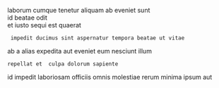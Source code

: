 <!--
title: Networked eco-centric monitoring
author: Meaghan
date: 2015-05-03-0003
link: 2015-05-03-0003-networked-eco-centric-monitoring
tags: [Angularjs,free,NPM,unicorns]
-->

  laborum  cumque tenetur aliquam ab eveniet
  sunt   
id beatae  odit  
  et iusto sequi  est quaerat
 	 impedit ducimus sint aspernatur tempora beatae ut vitae
ab a alias expedita
aut eveniet  eum  nesciunt illum
 	repellat et  culpa dolorum sapiente
  id
impedit laboriosam officiis
 omnis molestiae   rerum minima
 ipsum  aut
